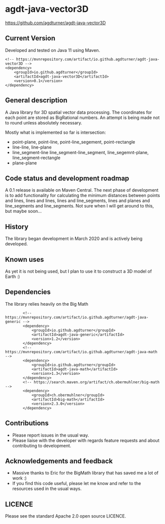 # agdt-java-vector3D

https://github.com/agdturner/agdt-java-vector3D

## Current Version
Developed and tested on Java 11 using Maven.
```
<!-- https://mvnrepository.com/artifact/io.github.agdturner/agdt-java-vector3D -->
<dependency>
    <groupId>io.github.agdturner</groupId>
    <artifactId>agdt-java-vector3D</artifactId>
    <version>0.1</version>
</dependency>
```

## General description
A Java library for 3D spatial vector data processing. The coordinates for each point are stored as BigRational numbers. An attempt is being made not to round unless absolutely necessary.

Mostly what is implemented so far is intersection:
* point-plane, point-line, point-line_segement, point-rectangle
* line-line, line-plane
* line_segment-line line_segment-line_segment, line_segemnt-plane, line_segment-rectangle
* plane-plane

## Code status and development roadmap
A 0.1 release is available on Maven Central. The next phase of development is to add functionality for calculating the minimum distances between points and lines, lines and lines, lines and line_segments, lines and planes and line_segments and line_segments. Not sure when I will get around to this, but maybe soon... 

## History
The library began development in March 2020 and is actively being developed. 

## Known uses
As yet it is not being used, but I plan to use it to construct a 3D model of Earth :)

## Dependencies
The library relies heavily on the Big Math
```
        <!-- https://mvnrepository.com/artifact/io.github.agdturner/agdt-java-generic -->
        <dependency>
            <groupId>io.github.agdturner</groupId>
            <artifactId>agdt-java-generic</artifactId>
            <version>1.2</version>
        </dependency>
        <!-- https://mvnrepository.com/artifact/io.github.agdturner/agdt-java-math -->
        <dependency>
            <groupId>io.github.agdturner</groupId>
            <artifactId>agdt-java-math</artifactId>
            <version>1.3</version>
        </dependency>
        <!-- https://search.maven.org/artifact/ch.obermuhlner/big-math -->
        <dependency>
            <groupId>ch.obermuhlner</groupId>
            <artifactId>big-math</artifactId>
            <version>2.3.0</version>
        </dependency>
```

## Contributions
- Please report issues in the usual way.
- Please liaise with the developer with regards feature requests and about contributing to development.

## Acknowledgements and feedback
* Massive thanks to Eric for the BigMath library that has saved me a lot of work :)
* If you find this code useful, please let me know and refer to the resources used in the usual ways.

## LICENCE
Please see the standard Apache 2.0 open source LICENCE.
